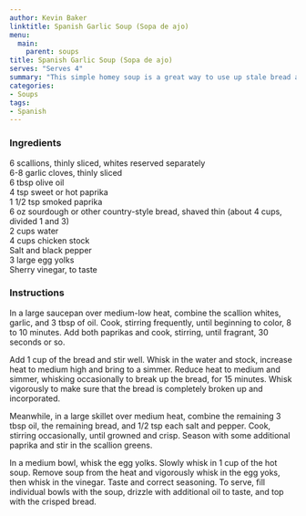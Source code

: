 ```yaml
---
author: Kevin Baker
linktitle: Spanish Garlic Soup (Sopa de ajo)
menu:
  main:
    parent: soups
title: Spanish Garlic Soup (Sopa de ajo)
serves: "Serves 4"
summary: "This simple homey soup is a great way to use up stale bread and get a quick, inexpensive, and tasty dinner on the table. "
categories:
- Soups
tags:
- Spanish
---
```


### Ingredients

<div class="ingredient-list">

6 scallions, thinly sliced, whites reserved separately  
6-8 garlic cloves, thinly sliced  
6 tbsp olive oil  
4 tsp sweet or hot paprika   
1 1/2 tsp smoked paprika  
6 oz sourdough or other country-style bread, shaved thin (about 4 cups, divided 1 and 3)  
2 cups water  
4 cups chicken stock  
Salt and black pepper  
3 large egg yolks  
Sherry vinegar, to taste  

</div>

### Instructions

In a large saucepan over medium-low heat, combine the scallion whites, garlic, and 3 tbsp of oil. Cook, stirring frequently, until beginning to color, 8 to 10 minutes. Add both paprikas and cook, stirring, until fragrant, 30 seconds or so.

Add 1 cup of the bread and stir well. Whisk in the water and stock, increase heat to medium high and bring to a simmer. Reduce heat to medium and simmer, whisking occasionally to break up the bread, for 15 minutes. Whisk vigorously to make sure that the bread is completely broken up and incorporated.

Meanwhile, in a large skillet over medium heat, combine the remaining 3 tbsp oil, the remaining bread, and 1/2 tsp each salt and pepper. Cook, stirring occasionally, until growned and crisp.  Season with some additional paprika and stir in the scallion greens.

In a medium bowl, whisk the egg yolks. Slowly whisk in 1 cup of the hot soup. Remove soup from the heat and vigorously whisk in the egg yoks, then whisk in the vinegar. Taste and correct seasoning. To serve, fill individual bowls with the soup, drizzle with additional oil to taste, and top with the crisped bread.
